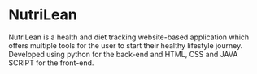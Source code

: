 # NutriLean
NutriLean is a health and diet tracking website-based application which offers multiple tools for the user to start their healthy lifestyle journey. Developed using python for the back-end and HTML, CSS and JAVA SCRIPT for the front-end. 
